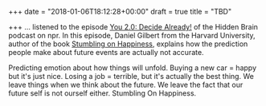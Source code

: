 +++
date = "2018-01-06T18:12:28+00:00"
draft = true
title = "TBD"

+++
... listened to the episode [You 2.0: Decide Already!](https://www.npr.org/2017/08/21/545097480/you-2-0-why-were-bad-at-predicting-our-own-happiness-and-how-we-can-get-better) of the Hidden Brain podcast on npr. In this episode, Daniel Gilbert from the Harvard University, author of the book [Stumbling on Happiness](https://www.amazon.ca/Stumbling-Happiness-Daniel-Gilbert/dp/0676978584), explains how the prediction people make about future events are actually not accurate.

Predicting emotion about how things will unfold. Buying a new car = happy but it's just nice. Losing a job = terrible, but it's actually the best thing. We leave things when we think about the future. We leave the fact that our future self is not ourself either. Stumbling On Happiness.